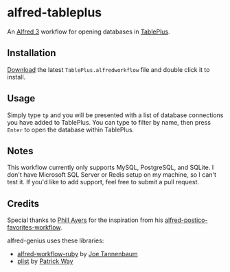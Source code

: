 # alfred-tableplus

An [Alfred 3](https://www.alfredapp.com/) workflow for opening databases in [TablePlus](https://tableplus.io/).

## Installation

[Download](https://github.com/goronfreeman/alfred-tableplus/releases/latest) the latest `TablePlus.alfredworkflow` file and double click it to install.

## Usage

Simply type `tp` and you will be presented with a list of database connections you have added to TablePlus. You can type to filter by name, then press `Enter` to open the database within TablePlus.

## Notes

This workflow currently only supports MySQL, PostgreSQL, and SQLite. I don't have Microsoft SQL Server or Redis setup on my machine, so I can't test it. If you'd like to add support, feel free to submit a pull request.

## Credits

Special thanks to [Phill Ayers](https://github.com/payers1) for the inspiration from his [alfred-postico-favorites-workflow](https://github.com/payers1/alfred-postico-favorites-workflow).

alfred-genius uses these libraries:

* [alfred-workflow-ruby](https://github.com/joetannenbaum/alfred-workflow-ruby) by [Joe Tannenbaum](https://github.com/joetannenbaum)
* [plist](https://github.com/patsplat/plist) by [Patrick Way](https://github.com/patsplat)
